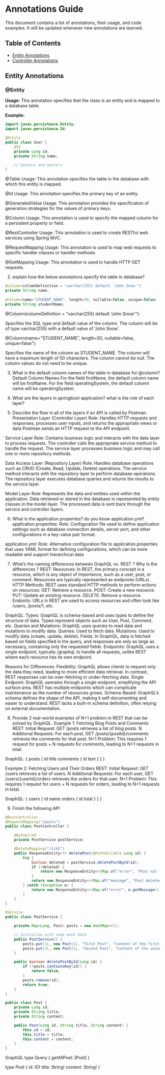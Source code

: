# Annotations Guide

This document contains a list of annotations, their usage, and code examples. It will be updated whenever new annotations are learned.

## Table of Contents
- [Entity Annotations](#entity-annotations)
- [Controller Annotations](#controller-annotations)

## Entity Annotations

### @Entity
**Usage:** This annotation specifies that the class is an entity and is mapped to a database table.

**Example:**
```java
import javax.persistence.Entity;
import javax.persistence.Id;

@Entity
public class User {
    @Id
    private Long id;
    private String name;

    // Getters and Setters
}
```

@Table
Usage: This annotation specifies the table in the database with which this entity is mapped.

@Id
Usage: This annotation specifies the primary key of an entity.

@GeneratedValue
Usage: This annotation provides the specification of generation strategies for the values of primary keys.

@Column
Usage: This annotation is used to specify the mapped column for a persistent property or field.

@RestController
Usage: This annotation is used to create RESTful web services using Spring MVC.

@RequestMapping
Usage: This annotation is used to map web requests to specific handler classes or handler methods.

@GetMapping
Usage: This annotation is used to handle HTTP GET requests.


2. explain how the below annotaitons specify the table in database?

```java
@Column(columnDefinition = "varchar(255) default 'John Snow'")
private String name;
  
@Column(name="STUDENT_NAME", length=50, nullable=false, unique=false)
private String studentName;
```

@Column(columnDefinition = "varchar(255) default 'John Snow'"):

Specifies the SQL type and default value of the column.
The column will be of type varchar(255) with a default value of 'John Snow'.

@Column(name="STUDENT_NAME", length=50, nullable=false, unique=false"):

Specifies the name of the column as STUDENT_NAME.
The column will have a maximum length of 50 characters.
The column cannot be null.
The column values do not need to be unique.

3. What is the default column names of the table in database for @column?
Default Column Names
For the field firstName, the default column name will be firstName.
For the field operatingSystem, the default column name will be operatingSystem.

4.  What are the layers in springboot application? what is the role of each layer?
5.  Describe the flow in all of the layers if an API is called by Postman.
Presentation Layer (Controller Layer)
Role: Handles HTTP requests and responses, processes user inputs, and returns the appropriate views or data
Postman sends an HTTP request to the API endpoint.

Service Layer
Role: Contains business logic and interacts with the data layer to process requests.
The controller calls the appropriate service method to handle the request.
The service layer processes business logic and may call one or more repository methods.

Data Access Layer (Repository Layer)
Role: Handles database operations such as CRUD (Create, Read, Update, Delete) operations.
The service method interacts with the repository layer to perform database operations.
The repository layer executes database queries and returns the results to the service layer.

Model Layer
Role: Represents the data and entities used within the application.
Data retrieved or stored in the database is represented by entity classes in the model layer.
The processed data is sent back through the service and controller layers.


6.  What is the application.properties? do you know application.yml?
application.properties:
Role: Configuration file used to define application settings such as database connection details, server port, and other configurations in a key-value pair format.

application.yml:
Role: Alternative configuration file to application.properties that uses YAML format for defining configurations, which can be more readable and support hierarchical data 

7.  What’s the naming differences between GraphQL vs. REST ? Why is the differences ? 
REST:
Resources: In REST, the primary concept is a resource, which is any object of importance, such as a user, post, or comment. Resources are typically represented as endpoints (URLs).
HTTP Methods: REST uses standard HTTP methods to perform actions on resources:
GET: Retrieve a resource.
POST: Create a new resource.
PUT: Update an existing resource.
DELETE: Remove a resource.
Endoints: URLs in REST are used to access resources and often look like /users, /posts/1, etc.

GraphQL:
Types: GraphQL is schema-based and uses types to define the structure of data. Types represent objects such as User, Post, Comment, etc.
Queries and Mutations: GraphQL uses queries to read data and mutations to modify data.
Queries: Used to fetch data.
Mutations: Used to modify data (create, update, delete).
Fields: In GraphQL, data is fetched based on fields specified in the query, and responses are only as large as necessary, containing only the requested fields.
Endpoints: GraphQL uses a single endpoint, typically /graphql, to handle all requests, unlike REST where each resource has its own endpoint.

Reasons for Differences:
Flexibility: GraphQL allows clients to request only the data they need, leading to more efficient data retrieval. In contrast, REST responses can be over-fetching or under-fetching data.
Single Endpoint: GraphQL operates through a single endpoint, simplifying the API surface area. REST has multiple endpoints which can complicate maintenance as the number of resources grows.
Schema-Based: GraphQL’s schema defines the shape of the API, making it self-documenting and easier to understand. REST lacks a built-in schema definition, often relying on external documentation.

8.  Provide 2 real-world examples of N+1 problem in REST that can be solved by GraphQL. 
Example 1: Fetching Blog Posts and Comments
REST:
Initial Request: GET /posts retrieves a list of blog posts.
N Additional Requests: For each post, GET /posts/{postId}/comments retrieves the comments for that post.
N+1 Problem: This requires 1 request for posts + N requests for comments, leading to N+1 requests in total.

GraphQL:
{
  posts {
    id
    title
    comments {
      id
      text
    }
  }
}

Example 2: Fetching Users and Their Orders
REST:
Initial Request: GET /users retrieves a list of users.
N Additional Requests: For each user, GET /users/{userId}/orders retrieves the orders for that user.
N+1 Problem: This requires 1 request for users + N requests for orders, leading to N+1 requests in total.

GraphQL:
{
  users {
    id
    name
    orders {
      id
      total
    }
  }
}

9.  Finish the following API 
```java
@RestController
@RequestMapping("/posts")
public class PostController {

    @Autowired
    private PostService postService;

    @DeleteMapping("/{id}")
    public ResponseEntity<?> deletePost(@PathVariable Long id) {
        try {
            boolean deleted = postService.deletePostById(id);
            if (!deleted) {
                return new ResponseEntity<>(Map.of("error", "Post not found"), HttpStatus.NOT_FOUND);
            }
            return new ResponseEntity<>(Map.of("message", "Post deleted successfully"), HttpStatus.OK);
        } catch (Exception e) {
            return new ResponseEntity<>(Map.of("error", e.getMessage()), HttpStatus.INTERNAL_SERVER_ERROR);
        }
    }
}

@Service
public class PostService {

    private Map<Long, Post> posts = new HashMap<>();

    // Initialize with some mock data
    public PostService() {
        posts.put(1L, new Post(1L, "First Post", "Content of the first post"));
        posts.put(2L, new Post(2L, "Second Post", "Content of the second post"));
    }

    public boolean deletePostById(Long id) {
        if (!posts.containsKey(id)) {
            return false;
        }
        posts.remove(id);
        return true;
    }
}

public class Post {
    private Long id;
    private String title;
    private String content;

    public Post(Long id, String title, String content) {
        this.id = id;
        this.title = title;
        this.content = content;
    }
}
```

GraphQL
type Query {
    getAllPost: [Post]
}

type Post {
    id: ID!
    title: String!
    content: String!
}